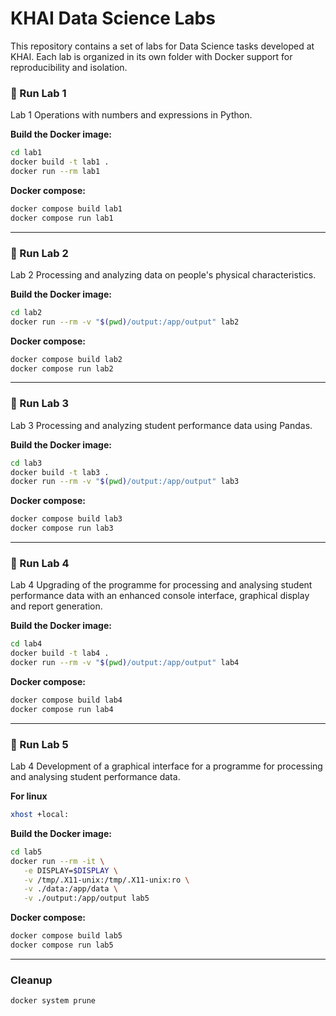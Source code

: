 # KHAI Data Science Labs

This repository contains a set of labs for Data Science tasks developed at KHAI. Each lab is organized in its own folder with Docker support for reproducibility and isolation.



### 🚩 Run Lab 1

Lab 1 Operations with numbers and expressions in Python.

**Build the Docker image:**

```bash
cd lab1
docker build -t lab1 .
docker run --rm lab1
```

**Docker compose:**

```bash
docker compose build lab1
docker compose run lab1
```

---
### 🚩 Run Lab 2

Lab 2 Processing and analyzing data on people's physical characteristics.


**Build the Docker image:**

```bash
cd lab2
docker run --rm -v "$(pwd)/output:/app/output" lab2
```

**Docker compose:**

```bash
docker compose build lab2
docker compose run lab2
```

---

### 🚩 Run Lab 3

Lab 3 Processing and analyzing student performance data using Pandas.


**Build the Docker image:**

```bash
cd lab3
docker build -t lab3 .
docker run --rm -v "$(pwd)/output:/app/output" lab3
```

**Docker compose:**

```bash
docker compose build lab3
docker compose run lab3
```

---

### 🚩 Run Lab 4

Lab 4 Upgrading of the programme for processing and analysing student performance data with an enhanced console interface, graphical display and report generation.


**Build the Docker image:**

```bash
cd lab4
docker build -t lab4 .
docker run --rm -v "$(pwd)/output:/app/output" lab4
```

**Docker compose:**

```bash
docker compose build lab4
docker compose run lab4
```

---

### 🚩 Run Lab 5

Lab 4 Development of a graphical interface for a programme for processing and analysing student performance data.


**For linux**

```bash
xhost +local:
```

**Build the Docker image:**

```bash
cd lab5
docker run --rm -it \
   -e DISPLAY=$DISPLAY \
   -v /tmp/.X11-unix:/tmp/.X11-unix:ro \
   -v ./data:/app/data \
   -v ./output:/app/output lab5
```

**Docker compose:**

```bash
docker compose build lab5
docker compose run lab5
```
---

### Cleanup

```bash
docker system prune
```
